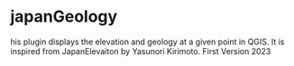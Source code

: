 # japanGeology
his plugin displays the elevation and geology at a given point in QGIS. It is inspired from JapanElevaiton by Yasunori Kirimoto.
First Version 2023
